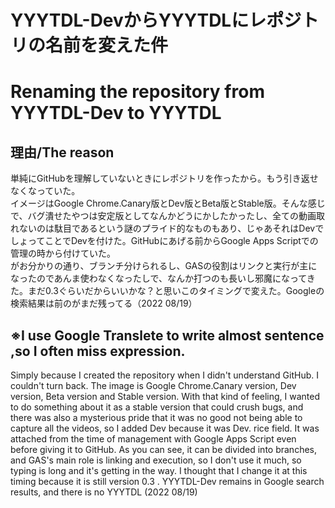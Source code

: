 # YYYTDL-DevからYYYTDLにレポジトリの名前を変えた件  
# Renaming the repository from YYYTDL-Dev to YYYTDL  

## 理由/The reason  
単純にGitHubを理解していないときにレポジトリを作ったから。もう引き返せなくなっていた。  
イメージはGoogle Chrome.Canary版とDev版とBeta版とStable版。そんな感じで、バグ潰せたやつは安定版としてなんかどうにかしたかったし、全ての動画取れないのは駄目であるという謎のプライド的なものもあり、じゃあそれはDevでしょってことでDevを付けた。GitHubにあげる前からGoogle Apps Scriptでの管理の時から付けていた。  
がお分かりの通り、ブランチ分けられるし、GASの役割はリンクと実行が主になったのであんま使わなくなったしで、なんか打つのも長いし邪魔になってきた。まだ0.3ぐらいだからいいかな？と思いこのタイミングで変えた。Googleの検索結果は前のがまだ残ってる（2022 08/19）
  
## ※I use Google Translete to write almost sentence ,so I often miss expression.  
  
Simply because I created the repository when I didn't understand GitHub. I couldn't turn back.
The image is Google Chrome.Canary version, Dev version, Beta version and Stable version. With that kind of feeling, I wanted to do something about it as a stable version that could crush bugs, and there was also a mysterious pride that it was no good not being able to capture all the videos, so I added Dev because it was Dev. rice field. It was attached from the time of management with Google Apps Script even before giving it to GitHub.
As you can see, it can be divided into branches, and GAS's main role is linking and execution, so I don't use it much, so typing is long and it's getting in the way. I thought that I change it at this timing because it is still version 0.3 . YYYTDL-Dev remains in Google search results, and there is no YYYTDL (2022 08/19)
